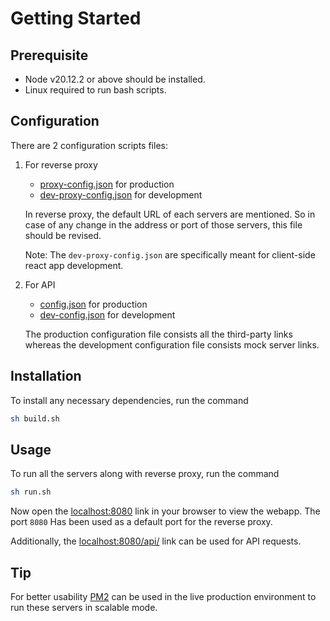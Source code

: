 # Getting Started

## Prerequisite

- Node v20.12.2 or above should be installed.
- Linux required to run bash scripts.

## Configuration

There are 2 configuration scripts files:

1. For reverse proxy 

   - [proxy-config.json](proxy-config.json) for production
   - [dev-proxy-config.json](dev-proxy-config.json) for development

   In reverse proxy, the default URL of each servers are mentioned. So in case of any change in the address or port of those servers, this file should be revised.

   Note: The `dev-proxy-config.json` are specifically meant for client-side react app development.

2. For API

   - [config.json](api/config.json) for production
   - [dev-config.json](api/dev-config.json) for development

   The production configuration file consists all the third-party links whereas the development configuration file consists mock server links.

## Installation

To install any necessary dependencies, run the command

```sh
sh build.sh
```

## Usage

To run all the servers along with reverse proxy, run the command

```sh
sh run.sh
```

Now open the [localhost:8080](http://localhost:8080/) link in your browser to view the webapp. The port `8080` Has been used as a default port for the reverse proxy.

Additionally, the [localhost:8080/api/](http://localhost:8080/api/) link can be used for API requests.

## Tip

For better usability [PM2](https://pm2.keymetrics.io/) can be used in the live production environment to run these servers in scalable mode.